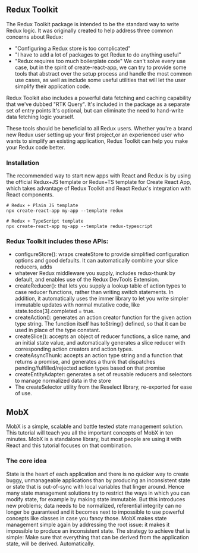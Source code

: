 ## Redux Toolkit 
The Redux Toolkit package is intended to be the standard way to write Redux logic. It was originally created to help address three common concerns about Redux:

- "Configuring a Redux store is too complicated"
- "I have to add a lot of packages to get Redux to do anything useful"
- "Redux requires too much boilerplate code"
We can't solve every use case, but in the spirit of create-react-app, we can try to provide some tools that abstract over the setup process and handle the most
common use cases, as well as include some useful utilities that will let the user simplify their application code.

Redux Toolkit also includes a powerful data fetching and caching capability that we've dubbed "RTK Query". It's included in the package as a separate set of entry
points It's optional, but can eliminate the need to hand-write data fetching logic yourself.

These tools should be beneficial to all Redux users. Whether you're a brand new Redux user setting up your first project,or an experienced user who wants to 
simplify an existing application, Redux Toolkit can help you make your Redux code better.
### Installation
The recommended way to start new apps with React and Redux is by using the official Redux+JS template or Redux+TS template for Create React App, which 
takes advantage of Redux Toolkit and React Redux's integration with React components.
```
# Redux + Plain JS template
npx create-react-app my-app --template redux

# Redux + TypeScript template
npx create-react-app my-app --template redux-typescript
```
### Redux Toolkit includes these APIs:

- configureStore(): wraps createStore to provide simplified configuration options and good defaults. It can automatically combine your slice reducers, adds
-  whatever Redux middleware you supply, includes redux-thunk by default, and enables use of the Redux DevTools Extension.
- createReducer(): that lets you supply a lookup table of action types to case reducer functions, rather than writing switch statements. In addition, 
it automatically uses the immer library to let you write simpler immutable updates with normal mutative code, like state.todos[3].completed = true.
- createAction(): generates an action creator function for the given action type string. The function itself has toString() defined, so that it can be used 
in place of the type constant.
- createSlice(): accepts an object of reducer functions, a slice name, and an initial state value, and automatically generates a slice reducer with corresponding
action creators and action types.
- createAsyncThunk: accepts an action type string and a function that returns a promise, and generates a thunk that dispatches pending/fulfilled/rejected action
types based on that promise
- createEntityAdapter: generates a set of reusable reducers and selectors to manage normalized data in the store
- The createSelector utility from the Reselect library, re-exported for ease of use.

## MobX
MobX is a simple, scalable and battle tested state management solution. This tutorial will teach you all the important concepts of MobX in ten minutes. 
MobX is a standalone library, but most people are using it with React and this tutorial focuses on that combination.

### The core idea
State is the heart of each application and there is no quicker way to create buggy, unmanageable applications than by producing an inconsistent state or
state that is out-of-sync with local variables that linger around. Hence many state management solutions try to restrict the ways in which you can modify state,
for example by making state immutable. But this introduces new problems; data needs to be normalized, referential integrity can no longer be guaranteed and it becomes
next to impossible to use powerful concepts like classes in case you fancy those.
MobX makes state management simple again by addressing the root issue: it makes it impossible to produce an inconsistent state. The strategy to achieve that is simple:
Make sure that everything that can be derived from the application state, will be derived. Automatically.
